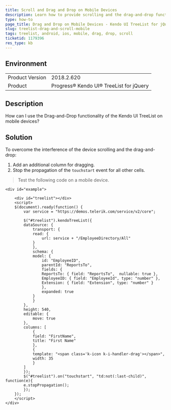 ```yaml
---
title: Scroll and Drag and Drop on Mobile Devices
description: Learn how to provide scrolling and the drag-and-drop functionality at the same time in the Kendo UI TreeList on mobile devices.
type: how-to
page_title: Drag and Drop on Mobile Devices - Kendo UI TreeList for jQuery
slug: treelist-drag-and-scroll-mobile
tags: treelist, android, ios, mobile, drag, drop, scroll
ticketid: 1179396
res_type: kb
---
```


## Environment

<table>
	<tr>
		<td>Product Version</td>
		<td>2018.2.620</td>
	</tr>
	<tr>
		<td>Product</td>
		<td>Progress® Kendo UI® TreeList for jQuery</td>
	</tr>
</table>

## Description

How can I use the Drag-and-Drop functionality of the Kendo UI TreeList on mobile devices?

## Solution

To overcome the interference of the device scrolling and the drag-and-drop:

1. Add an additional column for dragging.
1. Stop the propagation of the `touchstart` event for all other cells.

> Test the following code on a mobile device.

```dojo
<div id="example">

	<div id="treelist"></div>
	<script>
	$(document).ready(function() {
		var service = "https://demos.telerik.com/service/v2/core";

		$("#treelist").kendoTreeList({
		dataSource: {
			transport: {
			read: {
				url: service + "/EmployeeDirectory/All"
			}
			},
			schema: {
			model: {
				id: "EmployeeID",
				parentId: "ReportsTo",
				fields: {
				ReportsTo: { field: "ReportsTo",  nullable: true },
				EmployeeID: { field: "EmployeeId", type: "number" },
				Extension: { field: "Extension", type: "number" }
				},
				expanded: true
			}
			}
		},
		height: 540,
		editable: {
			move: true
		},
		columns: [
			{
			field: "FirstName",
			title: "First Name"
			},
			{
			template: "<span class='k-icon k-i-handler-drag'></span>",
			width: 35
			}
		]
		});
		$("#treelist").on("touchstart", "td:not(:last-child)", function(e){
		e.stopPropagation();
		});
	});
	</script>
</div>
```
